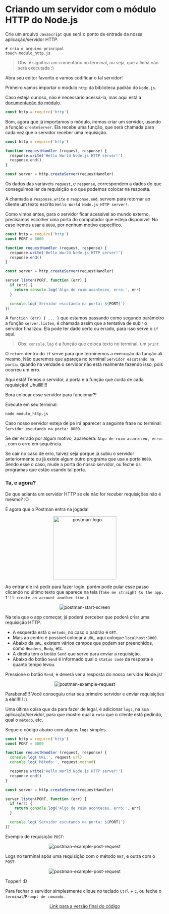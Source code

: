# Criando um servidor com o módulo HTTP do Node.js

Crie um arquivo `JavaScript` que será o ponto de entrada da nossa aplicação/servidor HTTP.

```shell
# cria o arquivo principal
touch modulo_http.js
```

> Obs: `#` significa um comentário no terminal, ou seja, que a linha não será executada :)

Abra seu editor favorito e vamos codificar o tal servidor!

Primeiro vamos importar o módulo `http` da biblioteca padrão do `Node.js`.

Caso esteja curioso, não é necessário acessá-la, mas aqui está a [documentação do módulo](https://nodejs.org/api/http.html).

```javascript
const http = require('http')
```

Bom, agora que já importamos o módulo, iremos criar um servidor, usando a função `createServer`. Ela recebe uma função, que será chamada para cada vez que o servidor receber uma requisição.

```javascript
const http = require('http')

function requestHandler (request, response) {
  response.write('Hello World Node.js HTTP server!')
  response.end()
}

const server = http.createServer(requestHandler)
```

Os dados das variáveis `request`, e `response`, correspondem a dados do que conseguimos ler da requisição e o que podemos colocar na resposta.

A chamada a `response.write` e `response.end`, servem para retornar ao cliente um texto escrito `Hello World Node.js HTTP server!`.

Como vimos antes, para o servidor ficar acessível ao mundo externo, precisamos escolher uma porta do computador que esteja disponível. No caso iremos usar a `8000`, por nenhum motivo específico.

```javascript
const http = require('http')
const PORT = 8000

function requestHandler (request, response) {
  response.write('Hello World Node.js HTTP server!')
  response.end()
}

const server = http.createServer(requestHandler)

server.listen(PORT, function (err) {
  if (err) {
    return console.log('Algo de ruim aconteceu, erro:', err)
  }

  console.log(`Servidor escutando na porta: ${PORT}`)
})
```

A `function (err) { ... }` que estamos passando como segundo parâmetro a função `server.listen`, é chamada assim que a tentativa de subir o servidor finalizou. Ela pode ter dado certo ou errado, para isso serve o `if` aqui.

> Obs: `console.log` é a função que coloca texto no terminal, um `print`

O `return` dentro do `if` serve para que terminemos a execução da função alí mesmo. Não queremos que apareça no terminal `Servidor escutando na porta:` quando na verdade o servidor não está realmente fazendo isso, pois ocorreu um erro.

Aqui está! Temos o servidor, a porta e a função que cuida de cada requisição! Uhullll!!!!

Bora colocar esse servidor para funcionar?!

Execute em seu terminal:

```shell
node modulo_http.js
```

Caso nosso servidor esteja de pé irá aparecer a seguinte frase no terminal: `Servidor escutando na porta: 8000`.

Se der errado por algum motivo, aparecerá: `Algo de ruim aconteceu, erro: `, com o erro em sequência.

Se cair no caso de erro, talvez seja porque já subiu o servidor anteriormente ou já existe algum outro programa que usa a porta `8000`. Sendo esse o caso, mude a porta do nosso servidor, ou feche os programas que estão usando tal porta.

### Ta, e agora?

De que adianta um servidor HTTP se ele não for receber requisições não é mesmo? :O

É agora que o Postman entra na jogada!

<p align="center">
  <img src="https://www.getpostman.com/img/v2/media-kit/Logo/PNG/pm-logo-vert.png" alt="postman-logo" width="200"/>
</p>

Ao entrar ele irá pedir para fazer login, porém pode pular esse passo clicando no último texto que aparece na tela (`Take me straight to the app. I'll create an account another time.`):

<p align="center">
  <img src="https://s3.amazonaws.com/postman-static-getpostman-com/postman-docs/signUp.png" alt="postman-start-screen"/>
</p>

Na tela que o app começar, já poderá perceber que poderá criar uma requisição HTTP.
- A esquerda está o `método`, no caso o padrão é `GET`.
- Mais ao centro é possível colocar a `URL`, aqui coloque `localhost:8000`.
- Abaixo da `URL`, existem vários campos que podem ser preenchidos, como `Headers`, `Body`, etc.
- A direita tem o botão `Send` que serve para enviar a requisição.
- Abaixo do botão `Send` é informado qual o `status code` da resposta e quanto tempo levou.

Pressione o botão `Send`, e deverá ver a resposta do nosso servidor Node.js!

<p align="center">
  <img src="https://user-images.githubusercontent.com/15306309/56097868-306a6b80-5ed0-11e9-9688-664518cf2bba.png" alt="postman-example-request"/>
</p>

Parabéns!!!! Você conseguiu criar seu primeiro servidor e enviar requisições a ele!!!!!! :)

Uma última coisa que da para fazer de legal, é adicionar `logs`, na sua aplicação/servidor, para que mostre qual a `rota` que o cliente está pedindo, qual o `método`, etc.

Segue o código abaixo com alguns `logs` simples.

```javascript
const http = require('http')
const PORT = 8000

function requestHandler (request, response) {
  console.log('URL:', request.url)
  console.log('Método:', request.method)

  response.write('Hello World Node.js HTTP server!')
  response.end()
}

const server = http.createServer(requestHandler)

server.listen(PORT, function (err) {
  if (err) {
    return console.log('Algo de ruim aconteceu, erro:', err)
  }

  console.log(`Servidor escutando na porta: ${PORT}`)
})
```

Exemplo de requisição `POST`:

<p align="center">
  <img src="https://user-images.githubusercontent.com/15306309/56097911-b71f4880-5ed0-11e9-9f84-8646dd230038.png" alt="postman-example-post-request"/>
</p>

Logs no terminal após uma requisição com o método `GET`, e outra com o `POST`:

<p align="center">
  <img src="https://user-images.githubusercontent.com/15306309/56097913-b7b7df00-5ed0-11e9-8ecb-82497f5fe473.png" alt="postman-example-post-request"/>
</p>

Topper! :D

Para fechar o servidor simplesmente clique no teclado `Ctrl` + `C`, ou feche o `terminal`/`Prompt de comando`.

<p align="center">
  <a href="https://github.com/otaviopace/livro-desenvolvimento-web-basico/blob/master/servidor/modulo_http.js">Link para a versão final do código</a>
</p>
